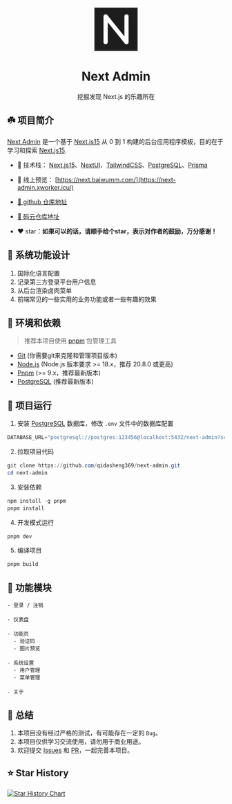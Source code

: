 <!--
 * @Author: 齐大胜 782395122@qq.com
 * @Date: 2025-01-23 14:44:45
 * @LastEditors: 齐大胜 782395122@qq.com
 * @LastEditTime: 2025-03-12 14:56:07
 * @FilePath: /cp-next-admin/README.md
 * @Description: 
 * 
 * Copyright (c) 2025 by 齐大胜 email: 782395122@qq.com, All Rights Reserved. 
-->
<p align="center"><img width="100" src="./public/logo.png" alt="Next Admin"></p>
<h1 align="center">Next Admin</h1>
<p align="center">挖掘发现 Next.js 的乐趣所在</p>

## ☘️ 项目简介
[Next Admin](https://next.baiwumm.com/) 是一个基于 [Next.js15](https://nextjs.org/) 从 0 到 1 构建的后台应用程序模板，目的在于学习和探索 [Next.js15](https://nextjs.org/).

- 🍁 技术栈： [Next.js15](https://nextjs.org/)、[NextUI](https://nextui.org/)、[TailwindCSS](https://www.tailwindcss.cn/)、[PostgreSQL](https://www.postgresql.org/)、[Prisma](https://prisma.yoga/)

- 🍂 线上预览： [https://next.baiwumm.com/](https://next-admin.xworker.icu/)

- [🪹 github 仓库地址](https://github.com/qidasheng369/next-admin/)

- [🪺 码云仓库地址](https://gitee.com/qidasheng369/next-admin/)

- ❤️ star：**如果可以的话，请顺手给个star，表示对作者的鼓励，万分感谢！**

## 🌿 系统功能设计
1. 国际化语言配置
2. 记录第三方登录平台用户信息
3. 从后台渲染卤肉菜单
4. 前端常见的一些实用的业务功能或者一些有趣的效果

## 🌳 环境和依赖
> 推荐本项目使用 [pnpm](https://github.com/pnpm/pnpm/) 包管理工具
- [Git](https://git-scm.com/) (你需要git来克隆和管理项目版本)
- [Node.js](https://nodejs.org/) (Node.js 版本要求 >= 18.x，推荐 20.8.0 或更高)
- [Pnpm](https://github.com/pnpm/pnpm/) (>= 9.x，推荐最新版本)
- [PostgreSQL](https://www.postgresql.org/) (推荐最新版本)

## 🌴 项目运行
1. 安装 [PostgreSQL](https://www.postgresql.org/) 数据库，修改 `.env` 文件中的数据库配置
```powershell
DATABASE_URL="postgresql://postgres:123456@localhost:5432/next-admin?schema=public"
```

2. 拉取项目代码
```powershell
git clone https://github.com/qidasheng369/next-admin.git
cd next-admin
```

3. 安装依赖
```powershell
npm install -g pnpm
pnpm install
```

4. 开发模式运行
```powershell
pnpm dev
```

5. 编译项目
```powershell
pnpm build
```

## 🌱 功能模块

```
- 登录 / 注销

- 仪表盘

- 功能页
  - 验证码
  - 图片预览

- 系统设置
  - 用户管理
  - 菜单管理

- 关于

```

## 🍄 总结
1. 本项目没有经过严格的测试，有可能存在一定的 `Bug`。
2. 本项目仅供学习交流使用，请勿用于商业用途。
3. 欢迎提交 [Issues](https://github.com/qidasheng369/next-admin/issues) 和 [PR](https://github.com/qidasheng369/next-admin/pulls)，一起完善本项目。

## ⭐ Star History

[![Star History Chart](https://api.star-history.com/svg?repos=qidasheng369/next-admin&type=Date)](https://star-history.com/#qidasheng369/next-admin&Date)